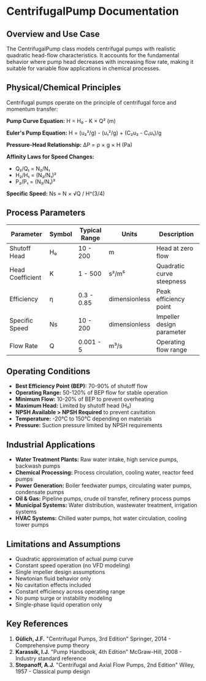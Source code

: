 # CentrifugalPump Documentation

## Overview and Use Case
The CentrifugalPump class models centrifugal pumps with realistic quadratic head-flow characteristics. It accounts for the fundamental behavior where pump head decreases with increasing flow rate, making it suitable for variable flow applications in chemical processes.

## Physical/Chemical Principles
Centrifugal pumps operate on the principle of centrifugal force and momentum transfer:

**Pump Curve Equation:**
H = H₀ - K × Q² (m)

**Euler's Pump Equation:**
H = (u₂²/g) - (u₁²/g) + (C₂u₂ - C₁u₁)/g

**Pressure-Head Relationship:**
ΔP = ρ × g × H (Pa)

**Affinity Laws for Speed Changes:**
- Q₂/Q₁ = N₂/N₁
- H₂/H₁ = (N₂/N₁)²
- P₂/P₁ = (N₂/N₁)³

**Specific Speed:**
Ns = N × √Q / H^(3/4)

## Process Parameters
| Parameter | Symbol | Typical Range | Units | Description |
|-----------|--------|---------------|-------|-------------|
| Shutoff Head | H₀ | 10 - 200 | m | Head at zero flow |
| Head Coefficient | K | 1 - 500 | s²/m⁵ | Quadratic curve steepness |
| Efficiency | η | 0.3 - 0.85 | dimensionless | Peak efficiency point |
| Specific Speed | Ns | 10 - 200 | dimensionless | Impeller design parameter |
| Flow Rate | Q | 0.001 - 5 | m³/s | Operating flow range |

## Operating Conditions
- **Best Efficiency Point (BEP):** 70-90% of shutoff flow
- **Operating Range:** 50-120% of BEP flow for stable operation
- **Minimum Flow:** 10-20% of BEP to prevent overheating
- **Maximum Head:** Limited by shutoff head (H₀)
- **NPSH Available > NPSH Required** to prevent cavitation
- **Temperature:** -20°C to 150°C depending on materials
- **Pressure:** Suction pressure limited by NPSH requirements

## Industrial Applications
- **Water Treatment Plants:** Raw water intake, high service pumps, backwash pumps
- **Chemical Processing:** Process circulation, cooling water, reactor feed pumps
- **Power Generation:** Boiler feedwater pumps, circulating water pumps, condensate pumps
- **Oil & Gas:** Pipeline pumps, crude oil transfer, refinery process pumps
- **Municipal Systems:** Water distribution, wastewater treatment, irrigation systems
- **HVAC Systems:** Chilled water pumps, hot water circulation, cooling tower pumps

## Limitations and Assumptions
- Quadratic approximation of actual pump curve
- Constant speed operation (no VFD modeling)
- Single impeller design assumptions
- Newtonian fluid behavior only
- No cavitation effects included
- Constant efficiency across operating range
- No pump surge or instability modeling
- Single-phase liquid operation only

## Key References
1. **Gülich, J.F.** "Centrifugal Pumps, 3rd Edition" Springer, 2014 - Comprehensive pump theory
2. **Karassik, I.J.** "Pump Handbook, 4th Edition" McGraw-Hill, 2008 - Industry standard reference
3. **Stepanoff, A.J.** "Centrifugal and Axial Flow Pumps, 2nd Edition" Wiley, 1957 - Classical pump design
